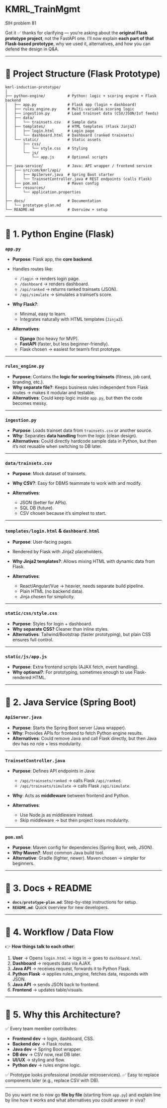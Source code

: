 # KMRL_TrainMgmt
SIH problem 81


Got it ✅ thanks for clarifying — you’re asking about the **original Flask prototype project**, not the FastAPI one. I’ll now explain **each part of that Flask-based prototype**, why we used it, alternatives, and how you can defend the design in Q\&A.

---

# 📂 Project Structure (Flask Prototype)

```
kmrl-induction-prototype/
│
├── python-engine/          # Python: logic + scoring engine + Flask backend
│   ├── app.py              # Flask app (login + dashboard)
│   ├── rules_engine.py     # Multi-variable scoring logic
│   ├── ingestion.py        # Load trainset data (CSV/JSON/IoT feeds)
│   ├── data/
│   │   └── trainsets.csv   # Sample data
│   ├── templates/          # HTML templates (Flask Jinja2)
│   │   ├── login.html      # Login page
│   │   └── dashboard.html  # Dashboard (ranked trainsets)
│   └── static/             # Static assets
│       ├── css/
│       │   └── style.css   # Styling
│       └── js/
│           └── app.js      # Optional scripts
│
├── java-service/           # Java: API wrapper / frontend service
│   ├── src/com/kmrl/api/
│   │   ├── ApiServer.java  # Spring Boot starter
│   │   └── TrainsetController.java # REST endpoints (calls Flask)
│   ├── pom.xml             # Maven config
│   └── resources/
│       └── application.properties
│
├── docs/                   # Documentation
│   └── prototype-plan.md
└── README.md               # Overview + setup
```

---

# 🔹 1. Python Engine (Flask)

### `app.py`

* **Purpose**: Flask app, the **core backend**.
* Handles routes like:

  * `/login` → renders login page.
  * `/dashboard` → renders dashboard.
  * `/api/ranked` → returns ranked trainsets (JSON).
  * `/api/simulate` → simulates a trainset’s score.
* **Why Flask?**:

  * Minimal, easy to learn.
  * Integrates naturally with HTML templates (`Jinja2`).
* **Alternatives**:

  * **Django** (too heavy for MVP).
  * **FastAPI** (faster, but less beginner-friendly).
  * Flask chosen → easiest for team’s first prototype.

---

### `rules_engine.py`

* **Purpose**: Contains the **logic for scoring trainsets** (fitness, job card, branding, etc.).
* **Why separate file?**: Keeps business rules independent from Flask routes → makes it modular and testable.
* **Alternatives**: Could keep logic inside `app.py`, but then the code becomes messy.

---

### `ingestion.py`

* **Purpose**: Loads trainset data from `trainsets.csv` or another source.
* **Why**: Separates **data handling** from the logic (clean design).
* **Alternatives**: Could directly hardcode sample data in Python, but then it’s not reusable when switching to DB later.

---

### `data/trainsets.csv`

* **Purpose**: Mock dataset of trainsets.
* **Why CSV?**: Easy for DBMS teammate to work with and modify.
* **Alternatives**:

  * JSON (better for APIs).
  * SQL DB (future).
  * CSV chosen because it’s simplest to start.

---

### `templates/login.html` & `dashboard.html`

* **Purpose**: User-facing pages.
* Rendered by Flask with Jinja2 placeholders.
* **Why Jinja2 templates?**: Allows mixing HTML with dynamic data from Flask.
* **Alternatives**:

  * React/Angular/Vue → heavier, needs separate build pipeline.
  * Plain HTML (no backend data).
  * Jinja chosen for simplicity.

---

### `static/css/style.css`

* **Purpose**: Styles for login + dashboard.
* **Why separate CSS?** Cleaner than inline styles.
* **Alternatives**: Tailwind/Bootstrap (faster prototyping), but plain CSS ensures full control.

---

### `static/js/app.js`

* **Purpose**: Extra frontend scripts (AJAX fetch, event handling).
* **Why optional?**: For prototyping, sometimes enough to use Flask-rendered HTML.

---

# 🔹 2. Java Service (Spring Boot)

### `ApiServer.java`

* **Purpose**: Starts the Spring Boot server (Java wrapper).
* **Why**: Provides APIs for frontend to fetch Python engine results.
* **Alternatives**: Could remove Java and call Flask directly, but then Java dev has no role + less modularity.

---

### `TrainsetController.java`

* **Purpose**: Defines API endpoints in Java:

  * `/api/trainsets/ranked` → calls Flask `/api/ranked`.
  * `/api/trainsets/simulate` → calls Flask `/api/simulate`.
* **Why**: Acts as **middleware** between frontend and Python.
* **Alternatives**:

  * Use Node.js as middleware instead.
  * Skip middleware → but then project loses modularity.

---

### `pom.xml`

* **Purpose**: Maven config for dependencies (Spring Boot, web, JSON).
* **Why Maven?**: Most common Java build tool.
* **Alternative**: Gradle (lighter, newer). Maven chosen → simpler for beginners.

---

# 🔹 3. Docs + README

* **`docs/prototype-plan.md`**: Step-by-step instructions for setup.
* **`README.md`**: Quick overview for new developers.

---

# 🔹 4. Workflow / Data Flow

👉 **How things talk to each other**:

1. **User** → Opens `login.html` → logs in → goes to `dashboard.html`.
2. **Dashboard** → requests data via AJAX.
3. **Java API** → receives request, forwards it to Python Flask.
4. **Python Flask** → applies rules\_engine, fetches data, responds with JSON.
5. **Java API** → sends JSON back to frontend.
6. **Frontend** → updates table/visuals.

---

# 🔹 5. Why this Architecture?

✅ Every team member contributes:

* **Frontend dev** → login, dashboard, CSS.
* **Backend dev** → Flask routes.
* **Java dev** → Spring Boot wrapper.
* **DB dev** → CSV now, real DB later.
* **UI/UX** → styling and flow.
* **Python dev** → rules engine logic.

✅ Prototype looks professional (modular microservices).
✅ Easy to replace components later (e.g., replace CSV with DB).

---

Do you want me to now go **file by file** (starting from `app.py`) and explain line by line how it works and what alternatives you could answer in viva?
